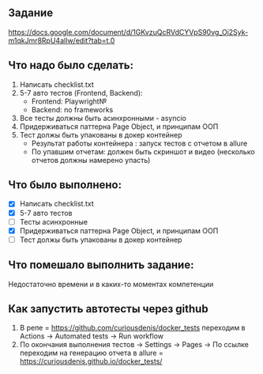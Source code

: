 ## Задание 
https://docs.google.com/document/d/1GKvzuQcRVdCYVpS90vg_Oi2Syk-m1qkJmr8RpU4alIw/edit?tab=t.0

## Что надо было сделать:
  1.  Написать checklist.txt
  2.  5-7 авто тестов (Frontend, Backend):
      - Frontend: Playwright№
      - Backend: no frameworks 
  4.  Все тесты должны быть асинхронными - asyncio
  5.  Придерживаться паттерна Page Object, и принципам ООП
  6.  Тест должы быть упакованы в докер контейнер
      - Результат работы контейнера : запуск тестов с отчетом в allure
      - По упавшим отчетам: должен быть скриншот и видео  (несколько отчетов должны намерено упасть) 

## Что было выполнено:
- [x] Написать checklist.txt
- [x] 5-7 авто тестов
- [ ] Тесты асинхронные
- [x] Придерживаться паттерна Page Object, и принципам ООП
- [ ] Тест должы быть упакованы в докер контейнер

## Что помешало выполнить задание:
Недостаточно времени и в каких-то моментах компетенции

## Как запустить автотесты через github
1. В репе = https://github.com/curiousdenis/docker_tests переходим в Actions -> Automated tests -> Run workflow
2. По окончания выполнения тестов -> Settings -> Pages -> По ссылке переходим на генерацию отчета в allure = https://curiousdenis.github.io/docker_tests/
 
